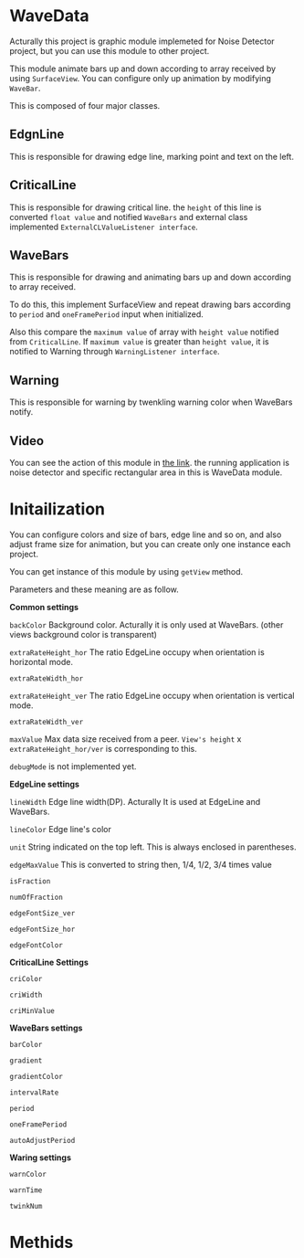# WaveData

Acturally this project is graphic module implemeted for Noise Detector project, but you can use this module to other project.

This module animate bars up and down according to array received by using `SurfaceView`. You can configure only up animation by modifying `WaveBar`.

This is composed of four major classes.

## EdgnLine

This is responsible for drawing edge line, marking point and text on the left.

## CriticalLine

This is responsible for drawing critical line. the `height` of this line is converted `float value` and notified `WaveBars` and external class implemented `ExternalCLValueListener interface`.

## WaveBars

This is responsible for drawing and animating bars up and down according to array received.

To do this, this implement SurfaceView and repeat drawing bars according to `period` and `oneFramePeriod` input when initialized.

Also this compare the `maximum value` of array with `height value` notified from `CriticalLine`. If `maximum value` is greater than `height value`, it is notified to Warning through `WarningListener interface`.

## Warning

This is responsible for warning by twenkling warning color when WaveBars notify.

## Video

You can see the action of this module in [the link](http://joondong.tistory.com/28?category=651762). the running application is noise detector and specific rectangular area in this is WaveData module.

# Initailization

You can configure colors and size of bars, edge line and so on, and also adjust frame size for animation, but you can create only one instance each project.

You can get instance of this module by using `getView` method.

Parameters and these meaning are as follow.

**Common settings**

`backColor` Background color. Acturally it is only used at WaveBars. (other views background color is transparent)

`extraRateHeight_hor` The ratio EdgeLine occupy when orientation is horizontal mode.

`extraRateWidth_hor`

`extraRateHeight_ver` The ratio EdgeLine occupy when orientation is vertical mode.

`extraRateWidth_ver`

`maxValue` Max data size received from a peer. `View's height` x `extraRateHeight_hor/ver` is corresponding to this.

`debugMode` is not implemented yet.

**EdgeLine settings**

`lineWidth` Edge line width(DP). Acturally It is used at EdgeLine and WaveBars.

`lineColor` Edge line's color

`unit` String indicated on the top left. This is always enclosed in parentheses.

`edgeMaxValue` This is converted to string then, 1/4, 1/2, 3/4 times value

`isFraction`

`numOfFraction`

`edgeFontSize_ver`

`edgeFontSize_hor`

`edgeFontColor`

**CriticalLine Settings**

`criColor`

`criWidth`

`criMinValue`

**WaveBars settings**

`barColor`

`gradient`

`gradientColor`

`intervalRate`

`period`

`oneFramePeriod`

`autoAdjustPeriod`

**Waring settings** 

`warnColor`

`warnTime`

`twinkNum`

# Methids